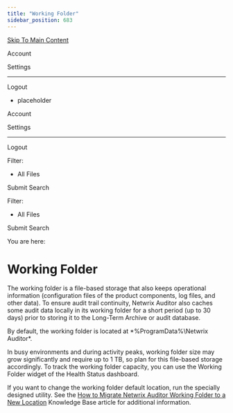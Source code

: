```yaml
---
title: "Working Folder"
sidebar_position: 683
---
```


[Skip To Main Content](#)

Account

Settings

---

Logout

* placeholder

Account

Settings

---

Logout

Filter: 

* All Files

Submit Search

Filter: 

* All Files

Submit Search

You are here:

# Working Folder

The working folder is a file-based storage that also keeps operational information (configuration files of the product components, log files, and other data). To ensure audit trail continuity, Netwrix Auditor also caches some audit data locally in its working folder for a short period (up to 30 days) prior to storing it to the Long-Term Archive or audit database.

By default, the working folder is located at *%ProgramData%\Netwrix Auditor\*.

In busy environments and during activity peaks, working folder size may grow significantly and require up to 1 TB, so plan for this file-based storage accordingly.
To track the working folder capacity, you can use the Working Folder widget
of the Health Status dashboard.

If you want to change the working folder default location, run the specially designed utility. See the [How to Migrate Netwrix Auditor Working Folder to a New Location](`https://helpcenter.netwrix.com/bundle/z-kb-articles-salesforce/page/kA00g000000PcOLCA0.html` "How to Migrate Netwrix Auditor Working Folder to a New Location") Knowledge Base article for additional information.